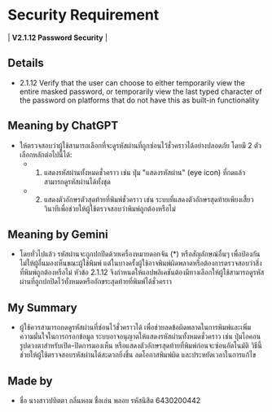 # Security Requirement

| **V2.1.12 Password Security** |

## Details
  - 2.1.12 Verify that the user can choose to either temporarily view the  entire masked password, or temporarily view the last typed character of the password on platforms that do not have this as  built-in functionality

## Meaning by ChatGPT
  - ให้ตรวจสอบว่าผู้ใช้สามารถเลือกที่จะดูรหัสผ่านที่ถูกซ่อนไว้ชั่วคราวได้อย่างปลอดภัย โดยมี 2 ตัวเลือกหลักต่อไปนี้ได้:
    - 1. แสดงรหัสผ่านทั้งหมดชั่วคราว เช่น ปุ่ม "แสดงรหัสผ่าน" (eye icon) ที่กดแล้วสามารถดูรหัสผ่านได้ทั้งชุด
    - 2. แสดงตัวอักษรตัวสุดท้ายที่พิมพ์ชั่วคราว เช่น ระบบที่แสดงตัวอักษรสุดท้ายเพียงเสี้ยววินาทีเพื่อช่วยให้ผู้ใช้ตรวจสอบว่าพิมพ์ถูกต้องหรือไม่

## Meaning by Gemini
  - โดยทั่วไปแล้ว รหัสผ่านจะถูกปกปิดด้วยเครื่องหมายดอกจัน (*) หรือสัญลักษณ์อื่นๆ เพื่อป้องกันไม่ให้ผู้อื่นมองเห็นขณะผู้ใช้พิมพ์ แต่ในบางครั้งผู้ใช้อาจพิมพ์ผิดพลาดหรือต้องการตรวจสอบว่าสิ่งที่พิมพ์ถูกต้องหรือไม่ หัวข้อ 2.1.12 จึงกำหนดให้แอปพลิเคชันต้องมีทางเลือกให้ผู้ใช้สามารถดูรหัสผ่านที่ถูกปกปิดไว้ทั้งหมดหรืออักขระสุดท้ายที่พิมพ์ได้ชั่วคราว

## My Summary
  - ผู้ใช้ควรสามารถกดดูรหัสผ่านที่ซ่อนไว้ชั่วคราวได้ เพื่อช่วยลดข้อผิดพลาดในการพิมพ์และเพิ่มความมั่นใจในการกรอกข้อมูล ระบบอาจอนุญาตให้แสดงรหัสผ่านทั้งหมดชั่วคราว เช่น ปุ่มไอคอนรูปดวงตาสำหรับเปิด-ปิดการมองเห็น หรือแสดงตัวอักษรสุดท้ายที่พิมพ์ก่อนจะซ่อนอัตโนมัติ วิธีนี้ช่วยให้ผู้ใช้ตรวจสอบรหัสผ่านได้สะดวกยิ่งขึ้น ลดโอกาสพิมพ์ผิด และประหยัดเวลาในการแก้ไข

## Made by
- ชื่อ นางสาวปทิตตา กลิ่นหอม ชื่อเล่น พลอย รหัสนิสิต 6430200442
